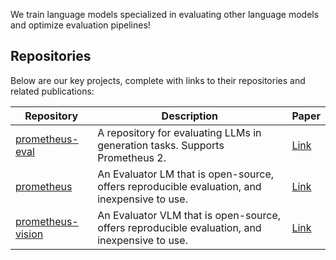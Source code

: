 We train language models specialized in evaluating other language models and optimize evaluation pipelines!

## Repositories

Below are our key projects, complete with links to their repositories and related publications:

| Repository         | Description | Paper |
|--------------------|-------------|-------|
| [prometheus-eval](https://github.com/prometheus-eval/prometheus-eval)    | A repository for evaluating LLMs in generation tasks. Supports Prometheus 2. | [Link](https://arxiv.org/abs/2405.01535) |
| [prometheus](https://github.com/prometheus-eval/prometheus)         | An Evaluator LM that is open-source, offers reproducible evaluation, and inexpensive to use. | [Link](https://arxiv.org/abs/2310.08491) |
| [prometheus-vision](https://github.com/prometheus-eval/prometheus-vision)  | An Evaluator VLM that is open-source, offers reproducible evaluation, and inexpensive to use. | [Link](https://arxiv.org/abs/2401.06591) |
